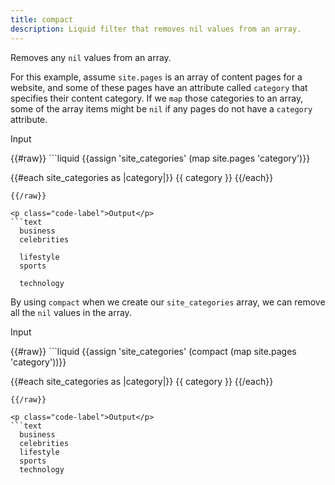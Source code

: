 ```yaml
---
title: compact
description: Liquid filter that removes nil values from an array.
---
```


Removes any `nil` values from an array.

For this example, assume `site.pages` is an array of content pages for a website, and some of these pages have an attribute called `category` that specifies their content category. If we `map` those categories to an array, some of the array items might be `nil` if any pages do not have a `category` attribute.


<p class="code-label">Input</p>
{{#raw}}
```liquid
{{assign 'site_categories' (map site.pages 'category')}}

{{#each site_categories as |category|}}
  {{ category }}
{{/each}}
```
{{/raw}}

<p class="code-label">Output</p>
```text
  business
  celebrities

  lifestyle
  sports

  technology
```

By using `compact` when we create our `site_categories` array, we can remove all the `nil` values in the array.

<p class="code-label">Input</p>
{{#raw}}
```liquid
{{assign 'site_categories' (compact (map site.pages 'category'))}}

{{#each site_categories as |category|}}
  {{ category }}
{{/each}}
```
{{/raw}}

<p class="code-label">Output</p>
```text
  business
  celebrities
  lifestyle
  sports
  technology
```
